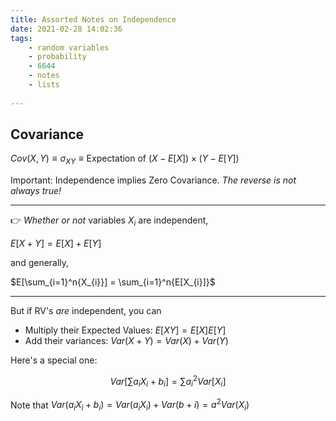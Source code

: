 ```yaml
---
title: Assorted Notes on Independence
date: 2021-02-28 14:02:36
tags:
    - random variables
    - probability
    - 6644
    - notes
    - lists
    
---
```


## Covariance

$Cov(X, Y) \equiv \sigma_{XY} \equiv \text{Expectation of } (X - E[X]) \times (Y - E[Y])$

Important: Independence implies Zero Covariance. _The reverse is not always true!_

---

👉 _Whether or not_ variables $X_{i}$ are independent,

$E[X + Y] = E[X] + E[Y]$

and generally,

$E[\sum_{i=1}^n{X_{i}}] = \sum_{i=1}^n{E[X_{i}]}$ 

---

But if RV's _are_ independent, you can

* Multiply their Expected Values: $E[XY] = E[X]E[Y]$
* Add their variances: $Var(X + Y) = Var(X) + Var(Y)$

Here's a special one:

$$
    Var[\sum{a_iX_i + b_i}] = \sum{a_i^2 Var[X_i]}
$$

Note that $Var(a_iX_i + b_i) = Var(a_iX_i) + Var(b+i) = a^2Var(X_i)$
